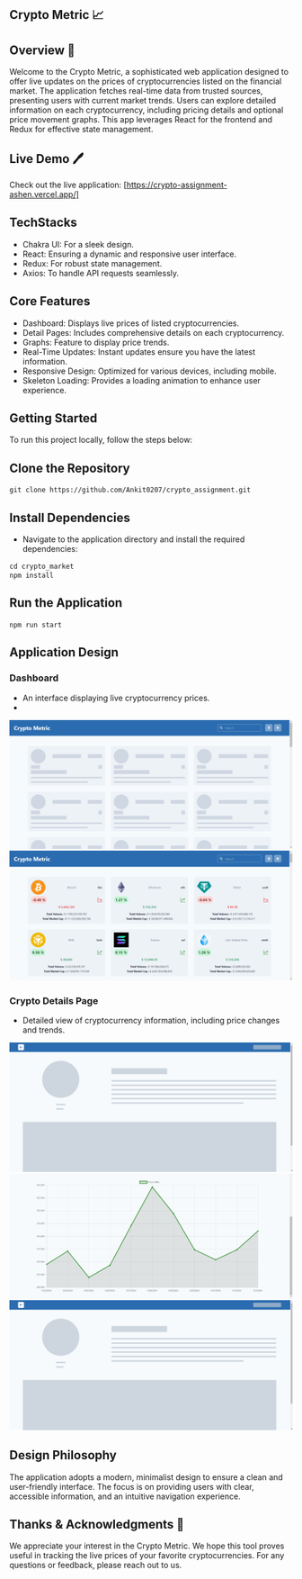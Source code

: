 
## Crypto Metric  📈

## Overview 🔔
Welcome to the Crypto Metric, a sophisticated web application designed to offer live updates on the prices of cryptocurrencies listed on the financial market. The application fetches real-time data from trusted sources, presenting users with current market trends. Users can explore detailed information on each cryptocurrency, including pricing details and optional price movement graphs. This app leverages React for the frontend and Redux for effective state management.

## Live Demo 🖊️
Check out the live application: [https://crypto-assignment-ashen.vercel.app/]

## TechStacks

- Chakra UI: For a sleek design.
- React: Ensuring a dynamic and responsive user interface.
- Redux: For robust state management.
- Axios: To handle API requests seamlessly.

## Core Features

- Dashboard: Displays live prices of listed cryptocurrencies.
- Detail Pages: Includes comprehensive details on each cryptocurrency.
- Graphs: Feature to display price trends.
- Real-Time Updates: Instant updates ensure you have the latest information.
- Responsive Design: Optimized for various devices, including mobile.
- Skeleton Loading: Provides a loading animation to enhance user experience.

## Getting Started

To run this project locally, follow the steps below:

## Clone the Repository
```
git clone https://github.com/Ankit0207/crypto_assignment.git
```

## Install Dependencies
- Navigate to the application directory and install the required dependencies:
```
cd crypto_market
npm install
```

## Run the Application
```
npm run start
```

## Application Design


### Dashboard
- An interface displaying live cryptocurrency prices.
- 

![n1](https://github.com/Ankit0207/crypto_assignment/blob/main/crypto_market/src/Assets/Screenshot%2001-06-2024%2015_17_44.png)
![n2](https://github.com/Ankit0207/crypto_assignment/blob/main/crypto_market/src/Assets/Screenshot%2001-06-2024%2015_16_25.png)

### Crypto Details Page
- Detailed view of cryptocurrency information, including price changes and trends.

![n3](https://github.com/Ankit0207/crypto_assignment/blob/main/crypto_market/src/Assets/React%20App%20-%20Brave%2001-06-2024%2015_21_07.png)
![n4](https://github.com/Ankit0207/crypto_assignment/blob/main/crypto_market/src/Assets/React%20App%20-%20Brave%2001-06-2024%2015_16_39.png)
![n5](https://github.com/Ankit0207/crypto_assignment/blob/main/crypto_market/src/Assets/React%20App%20-%20Brave%2001-06-2024%2015_21_07.png)


## Design Philosophy
The application adopts a modern, minimalist design to ensure a clean and user-friendly interface. The focus is on providing users with clear, accessible information, and an intuitive navigation experience.


## Thanks & Acknowledgments 🙏
We appreciate your interest in the Crypto Metric. We hope this tool proves useful in tracking the live prices of your favorite cryptocurrencies. For any questions or feedback, please reach out to us.
